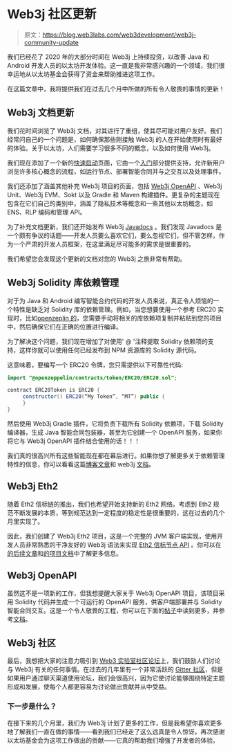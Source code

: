 # Web3j 社区更新

> 原文：<https://blog.web3labs.com/web3development/web3j-community-update>

我们已经花了 2020 年的大部分时间在 Web3j 上持续投资，以改善 Java 和 Android 开发人员的以太坊开发体验。这一直是我非常感兴趣的一个领域，我们很幸运地从以太坊基金会获得了资金来帮助推进这项工作。

在这篇文章中，我将提供我们在过去几个月中所做的所有令人敬畏的事情的更新！

## Web3j 文档更新

我们花时间浏览了 Web3j 文档，对其进行了重组，使其尽可能对用户友好。我们经常问自己的一个问题是，如何确保那些刚接触 Web3j 的人在开始使用时有最好的体验。关于以太坊，人们需要学习很多不同的概念，以及如何使用 Web3j。

我们现在添加了一个新的[快速启动](https://docs.web3j.io/quickstart/)页面，它由一个[入门](https://docs.web3j.io/getting_started/run_node_locally/)部分提供支持，允许新用户浏览许多核心概念的流程，如运行节点、部署智能合同并与之交互以及处理事件。

我们还添加了涵盖其他补充 Web3j 项目的页面，包括 [Web3j OpenAPI](https://docs.web3j.io/web3j_openapi/) 、Web3j Unit、Web3j EVM、Sokt 以及 Gradle 和 Maven 构建插件。更复杂的主题现在包含在它们自己的类别中，涵盖了隐私技术等概念和一些其他以太坊概念，如 ENS、RLP 编码和管理 API。

为了补充文档更新，我们还开始发布 Web3j [Javadocs](https://docs.web3j.io/javadoc-api/) 。我们发现 Javadocs 是一个颇有争议的话题——开发人员要么喜欢它们，要么忽视它们，但不管怎样，作为一个严肃的开发人员框架，在这里满足尽可能多的需求是很重要的。

我们希望您会发现这个更新的文档对您的 Web3j 之旅非常有帮助。

## Web3j Solidity 库依赖管理

对于为 Java 和 Android 编写智能合约代码的开发人员来说，真正令人烦恼的一个特性是缺乏对 Solidity 库的依赖管理。例如，当您想要使用一个参考 ERC20 实现时，比如[openzeplin 的](https://github.com/OpenZeppelin/openzeppelin-contracts/blob/master/contracts/token/ERC20/ERC20.sol)，您需要手动将相关的库依赖项复制并粘贴到您的项目中，然后确保它们在正确的位置进行编译。

为了解决这个问题，我们现在增加了对使用' @ '注释提取 Solidity 依赖项的支持，这样你就可以使用任何已经发布到 NPM 资源库的 Solidity 源代码。

这意味着，要编写一个 ERC20 令牌，您只需提供以下可靠性代码:

```java
import "@openzeppelin/contracts/token/ERC20/ERC20.sol";

contract ERC20Token is ERC20 { 
     constructor() ERC20(“My Token”, “MT”) public {
     }
}
```

然后使用 Web3j Gradle 插件，它将负责下载所有 Solidity 依赖项，下载 Solidity 编译器，生成 Java 智能合同包装器，甚至为它创建一个 OpenAPI 服务，如果你将它与 Web3j OpenAPI 插件结合使用的话！！！

我们真的很高兴所有这些智能现在都在幕后进行。如果你想了解更多关于依赖管理特性的信息，你可以看看这篇[博客文章](/solidity-dependency-management-comes-to-web3j)和 web3j [文档](https://docs.web3j.io/4.8.7/)。

## Web3j Eth2

随着 Eth2 信标链的推出，我们也希望开始支持新的 Eth2 网络。考虑到 Eth2 规范不断发展的本质，等到规范达到一定程度的稳定性是很重要的，这在过去的几个月里实现了。

因此，我们创建了 Web3j Eth2 项目，这是一个完整的 JVM 客户端实现，使用开发人员非常熟悉的干净友好的 Web3j 语法来实现 [Eth2 信标节点 API](https://ethereum.github.io/eth2.0-APIs/) 。你可以在[的后续文章](/announcing-web3j-eth2-beacon-node-api-client)和[的项目文档](https://github.com/web3j/web3j-eth2#web3j---ethereum-20)中了解更多信息。

## Web3j OpenAPI

虽然这不是一项新的工作，但我想提醒大家关于 Web3j OpenAPI 项目，该项目采用 Solidity 代码并生成一个可运行的 OpenAPI 服务，供客户端部署并与 Solidity 智能合同交互。这是一个令人敬畏的工程，你可以在下面的[帖子](https://blog.web3labs.com/web3j-open-api)中读到更多，并参考[文档](https://docs.web3j.io/4.8.7/web3j_openapi/)。

## Web3j 社区

最后，我想把大家的注意力吸引到 [Web3 实验室社区论坛](https://community.web3labs.com/)上，我们鼓励人们讨论与 Web3j 有关的任何事情。在过去的几年里有一个非常活跃的 [Gitter 社区](https://gitter.im/web3j/web3j)，但是如果用户通过聊天渠道使用论坛，我们会很高兴，因为它使讨论能够围绕特定主题形成和发展，使每个人都更容易为讨论做出贡献并从中受益。

### 下一步是什么？

在接下来的几个月里，我们为 Web3j 计划了更多的工作，但是我希望你喜欢更多地了解我们一直在做的事情——看到我们已经走了这么远真是令人惊讶。再次感谢以太坊基金会为这项工作做出的贡献——它真的帮助我们增强了开发者的体验。